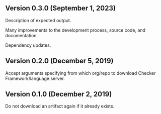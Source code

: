 Version 0.3.0 (September 1, 2023)
-------------------------------

Description of expected output.

Many improvements to the development process, source code, and documentation.

Dependency updates.


Version 0.2.0 (December 5, 2019)
--------------------------------

Accept arguments specifying from which org/repo to download Checker Framework/language server.


Version 0.1.0 (December 2, 2019)
--------------------------------

Do not download an artifact again if it already exists.
